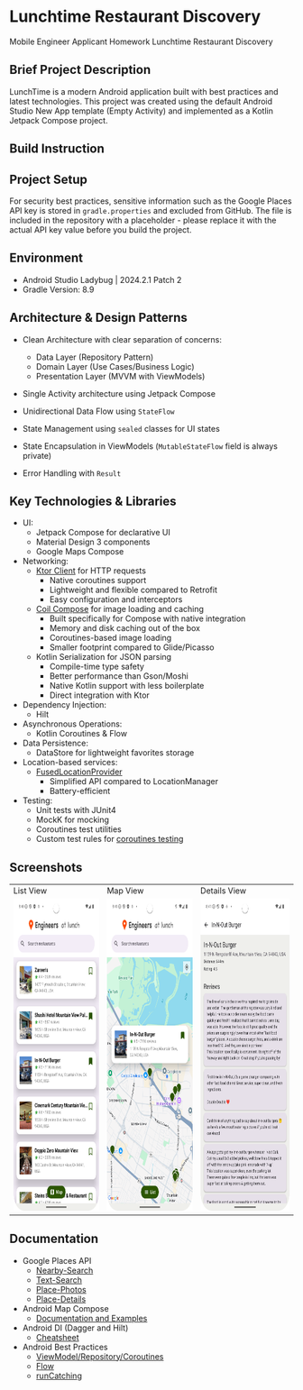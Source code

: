 # Lunchtime Restaurant Discovery

Mobile Engineer Applicant Homework Lunchtime Restaurant Discovery

## Brief Project Description

LunchTime is a modern Android application built with best practices and latest technologies. This
project was created using the default Android Studio New App template (Empty Activity) and
implemented as a Kotlin Jetpack Compose project.

## Build Instruction

## Project Setup

For security best practices, sensitive information such as the Google Places API key is stored in
`gradle.properties` and excluded from GitHub. The file is included in the repository with a
placeholder - please replace it with the actual API key value before you build the project.

## Environment

- Android Studio Ladybug | 2024.2.1 Patch 2
- Gradle Version: 8.9

## Architecture & Design Patterns

- Clean Architecture with clear separation of concerns:
    - Data Layer (Repository Pattern)
    - Domain Layer (Use Cases/Business Logic)
    - Presentation Layer (MVVM with ViewModels)


- Single Activity architecture using Jetpack Compose
- Unidirectional Data Flow using `StateFlow`
- State Management using `sealed` classes for UI states
- State Encapsulation in ViewModels (`MutableStateFlow` field is always private)
- Error Handling with `Result`

## Key Technologies & Libraries

- UI:
    - Jetpack Compose for declarative UI
    - Material Design 3 components
    - Google Maps Compose 
- Networking:
    - [Ktor Client](https://ktor.io/docs/client-create-and-configure.html#configure-client) for HTTP requests 
      - Native coroutines support
      - Lightweight and flexible compared to Retrofit
      - Easy configuration and interceptors
    - [Coil Compose](https://coil-kt.github.io/coil/compose/) for image loading and caching
      - Built specifically for Compose with native integration
      - Memory and disk caching out of the box
      - Coroutines-based image loading
      - Smaller footprint compared to Glide/Picasso
    - Kotlin Serialization for JSON parsing
      - Compile-time type safety
      - Better performance than Gson/Moshi
      - Native Kotlin support with less boilerplate
      - Direct integration with Ktor
- Dependency Injection:
    - Hilt
- Asynchronous Operations:
    - Kotlin Coroutines & Flow
- Data Persistence:
    - DataStore for lightweight favorites storage
 - Location-based services:
    - [FusedLocationProvider](https://developers.google.com/location-context/fused-location-provider)
      - Simplified API compared to LocationManager
      - Battery-efficient
- Testing:
    - Unit tests with JUnit4
    - MockK for mocking
    - Coroutines test utilities
    - Custom test rules for [coroutines testing](https://developer.android.com/kotlin/coroutines/test)

## Screenshots

<table>
  <tr>
    <td>List View</td>
     <td>Map View</td>
     <td>Details View</td>
  </tr>
  <tr>
    <td><img src="Screenshot_1.png" width=270 height=555></td>
    <td><img src="Screenshot_2.png" width=270 height=555></td>
    <td><img src="Screenshot_3.png" width=270 height=555></td>
  </tr>
 </table>

## Documentation

- Google Places API
    - [Nearby-Search](https://developers.google.com/maps/documentation/places/web-service/nearby-search)
    - [Text-Search](https://developers.google.com/maps/documentation/places/web-service/text-search)
    - [Place-Photos](https://developers.google.com/maps/documentation/places/web-service/place-photos)
    - [Place-Details](https://developers.google.com/maps/documentation/places/web-service/place-details)
- Android Map Compose
    - [Documentation and Examples](https://github.com/googlemaps/android-maps-compose)
- Android DI (Dagger and Hilt)
    - [Cheatsheet](https://developer.android.com/training/dependency-injection/hilt-cheatsheet)
- Android Best Practices
    - [ViewModel/Repository/Coroutines](https://developer.android.com/kotlin/coroutines/coroutines-best-practices)
    - [Flow](https://developer.android.com/kotlin/flow)
    - [runCatching](https://dev.to/1noshishi/mastering-runcatching-in-kotlin-how-to-avoid-coroutine-cancellation-issues-5go2)